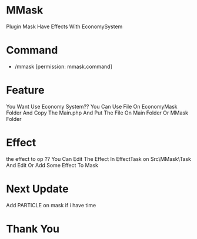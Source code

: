 # MMask

Plugin Mask Have Effects With EconomySystem

# Command
- /mmask
  [permission: mmask.command]

# Feature
You Want Use Economy System?? 
You Can Use File On EconomyMask Folder And Copy The Main.php And Put The File On Main Folder Or MMask Folder

# Effect
the effect to op ??
You Can Edit The Effect In EffectTask on Src\MMask\Task And Edit Or Add Some Effect To Mask

# Next Update
Add PARTICLE on mask if i have time

# Thank You
